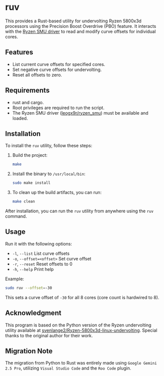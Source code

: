 # ruv

This provides a Rust-based utility for undervolting Ryzen 5800x3d processors using the Precision Boost Overdrive (PBO) feature. It interacts with the [Ryzen SMU driver](https://github.com/leogx9r/ryzen_smu) to read and modify curve offsets for individual cores.

## Features
- List current curve offsets for specified cores.
- Set negative curve offsets for undervolting.
- Reset all offsets to zero.

## Requirements
- rust and cargo.
- Root privileges are required to run the script.
- The Ryzen SMU driver ([leogx9r/ryzen_smu](https://github.com/leogx9r/ryzen_smu)) must be available and loaded.

## Installation

To install the `ruv` utility, follow these steps:

1. Build the project:
   ```bash
   make
   ```

2. Install the binary to `/usr/local/bin`:
   ```bash
   sudo make install
   ```

3. To clean up the build artifacts, you can run:
   ```bash
   make clean
   ```

After installation, you can run the `ruv` utility from anywhere using the `ruv` command.

## Usage
Run it with the following options:

-  `-l`, `--list`                   List curve offsets
-  `-o`, `--offset=<offset>`        Set curve offset
-  `-r`, `--reset`                  Reset offsets to 0
-  `-h`, `--help`                   Print help

Example:
```bash
sudo ruv --offset=-30
```
This sets a curve offset of `-30` for all 8 cores (core count is hardwired to 8).

## Acknowledgment
This program is based on the Python version of the Ryzen undervolting utility available at [svenlange2/Ryzen-5800x3d-linux-undervolting](https://github.com/svenlange2/Ryzen-5800x3d-linux-undervolting). Special thanks to the original author for their work.

## Migration Note
The migration from Python to Rust was entirely made using `Google Gemini 2.5 Pro`, utilizing `Visual Studio Code` and the `Roo Code` plugin.